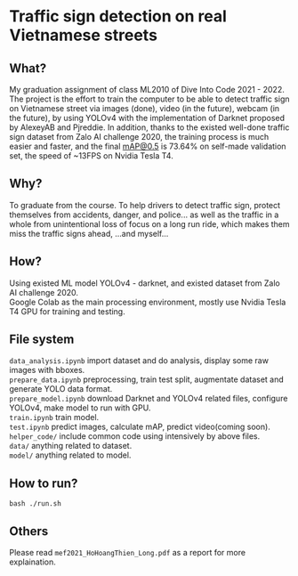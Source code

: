 #  Traffic sign detection on real Vietnamese streets

## What?
My graduation assignment of class ML2010 of Dive Into Code 2021 - 2022. The project is the effort to train the computer to be able to detect traffic sign on Vietnamese street via images (done), video (in the future), webcam (in the future), by using YOLOv4 with the implementation of Darknet proposed by AlexeyAB and Pjreddie. In addition, thanks to the existed well-done traffic sign dataset from Zalo AI challenge 2020, the training process is much easier and faster, and the final mAP@0.5 is 73.64% on self-made validation set, the speed of ~13FPS on Nvidia Tesla T4.

## Why?
To graduate from the course. To help drivers to detect traffic sign, protect themselves from accidents, danger, and police... as well as the traffic in a whole from unintentional loss of focus on a long run ride, which makes them miss the traffic signs ahead, ...and myself...

## How?
Using existed ML model YOLOv4 - darknet, and existed dataset from Zalo AI challenge 2020.  
Google Colab as the main processing environment, mostly use Nvidia Tesla T4 GPU for training and testing.

## File system
`data_analysis.ipynb` import dataset and do analysis, display some raw images with bboxes.  
`prepare_data.ipynb` preprocessing, train test split, augmentate dataset and generate YOLO data format.  
`prepare_model.ipynb` download Darknet and YOLOv4 related files, configure YOLOv4, make model to run with GPU.  
`train.ipynb` train model.  
`test.ipynb` predict images, calculate mAP, predict video(coming soon).  
`helper_code/` include common code using intensively by above files.  
`data/` anything related to dataset.  
`model/` anything related to model.  

## How to run?
```
bash ./run.sh
```

## Others
Please read `mef2021_HoHoangThien_Long.pdf` as a report for more explaination.  


